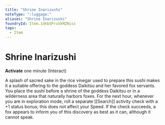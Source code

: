 ```yaml
---
title: "Shrine Inarizushi"
noteType: ":luggage:"
aliases: "Shrine Inarizushi"
foundryId: Item.1dkbSPruSkMZNiss
tags:
  - Item
---
```


# Shrine Inarizushi

**Activate** one minute (Interact)

A splash of sacred sake in the rice vinegar used to prepare this sushi makes it a suitable offering to the goddess Daikitsu and her favored fox servants. You place the sushi before a shrine of the goddess Daikitsu or in a wilderness area that naturally harbors foxes. For the next hour, whenever you are in exploration mode, roll a separate [[Search]] activity check with a +1 status bonus; this does not affect your Speed. If the check succeeds, a fox appears to inform you of this discovery as best as it can, although it cannot speak.



